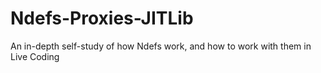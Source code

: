 # Ndefs-Proxies-JITLib
An in-depth self-study of how Ndefs work, and how to work with them in Live Coding 
